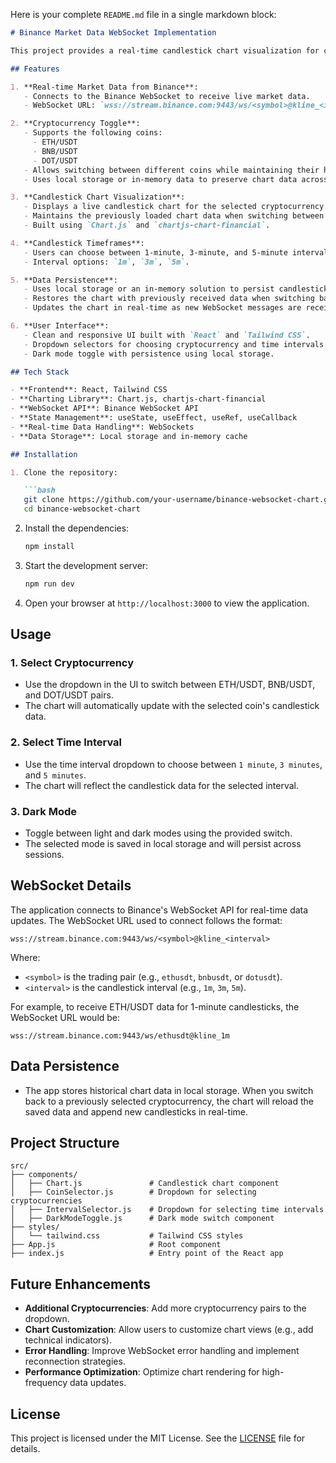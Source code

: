 
Here is your complete `README.md` file in a single markdown block:

```md
# Binance Market Data WebSocket Implementation

This project provides a real-time candlestick chart visualization for cryptocurrency market data using Binance's WebSocket API. It supports toggling between multiple cryptocurrencies, selecting time intervals, and maintaining historical data for each coin.

## Features

1. **Real-time Market Data from Binance**:
   - Connects to the Binance WebSocket to receive live market data.
   - WebSocket URL: `wss://stream.binance.com:9443/ws/<symbol>@kline_<interval>`.

2. **Cryptocurrency Toggle**:
   - Supports the following coins:
     - ETH/USDT
     - BNB/USDT
     - DOT/USDT
   - Allows switching between different coins while maintaining their historical chart data.
   - Uses local storage or in-memory data to preserve chart data across coin switches.

3. **Candlestick Chart Visualization**:
   - Displays a live candlestick chart for the selected cryptocurrency.
   - Maintains the previously loaded chart data when switching between coins.
   - Built using `Chart.js` and `chartjs-chart-financial`.

4. **Candlestick Timeframes**:
   - Users can choose between 1-minute, 3-minute, and 5-minute intervals for the chart.
   - Interval options: `1m`, `3m`, `5m`.

5. **Data Persistence**:
   - Uses local storage or an in-memory solution to persist candlestick data for each coin.
   - Restores the chart with previously received data when switching back to a coin.
   - Updates the chart in real-time as new WebSocket messages are received.

6. **User Interface**:
   - Clean and responsive UI built with `React` and `Tailwind CSS`.
   - Dropdown selectors for choosing cryptocurrency and time intervals.
   - Dark mode toggle with persistence using local storage.

## Tech Stack

- **Frontend**: React, Tailwind CSS
- **Charting Library**: Chart.js, chartjs-chart-financial
- **WebSocket API**: Binance WebSocket API
- **State Management**: useState, useEffect, useRef, useCallback
- **Real-time Data Handling**: WebSockets
- **Data Storage**: Local storage and in-memory cache

## Installation

1. Clone the repository:

   ```bash
   git clone https://github.com/your-username/binance-websocket-chart.git
   cd binance-websocket-chart
   ```

2. Install the dependencies:

   ```bash
   npm install
   ```

3. Start the development server:

   ```bash
   npm run dev
   ```

4. Open your browser at `http://localhost:3000` to view the application.

## Usage

### 1. Select Cryptocurrency

- Use the dropdown in the UI to switch between ETH/USDT, BNB/USDT, and DOT/USDT pairs.
- The chart will automatically update with the selected coin's candlestick data.

### 2. Select Time Interval

- Use the time interval dropdown to choose between `1 minute`, `3 minutes`, and `5 minutes`.
- The chart will reflect the candlestick data for the selected interval.

### 3. Dark Mode

- Toggle between light and dark modes using the provided switch.
- The selected mode is saved in local storage and will persist across sessions.

## WebSocket Details

The application connects to Binance's WebSocket API for real-time data updates. The WebSocket URL used to connect follows the format:

```
wss://stream.binance.com:9443/ws/<symbol>@kline_<interval>
```

Where:
- `<symbol>` is the trading pair (e.g., `ethusdt`, `bnbusdt`, or `dotusdt`).
- `<interval>` is the candlestick interval (e.g., `1m`, `3m`, `5m`).

For example, to receive ETH/USDT data for 1-minute candlesticks, the WebSocket URL would be:

```
wss://stream.binance.com:9443/ws/ethusdt@kline_1m
```

## Data Persistence

- The app stores historical chart data in local storage. When you switch back to a previously selected cryptocurrency, the chart will reload the saved data and append new candlesticks in real-time.
  
## Project Structure

```plaintext
src/
├── components/
│   ├── Chart.js               # Candlestick chart component
│   ├── CoinSelector.js        # Dropdown for selecting cryptocurrencies
│   ├── IntervalSelector.js    # Dropdown for selecting time intervals
│   ├── DarkModeToggle.js      # Dark mode switch component
├── styles/
│   └── tailwind.css           # Tailwind CSS styles
├── App.js                     # Root component
├── index.js                   # Entry point of the React app
```

## Future Enhancements

- **Additional Cryptocurrencies**: Add more cryptocurrency pairs to the dropdown.
- **Chart Customization**: Allow users to customize chart views (e.g., add technical indicators).
- **Error Handling**: Improve WebSocket error handling and implement reconnection strategies.
- **Performance Optimization**: Optimize chart rendering for high-frequency data updates.

## License

This project is licensed under the MIT License. See the [LICENSE](LICENSE) file for details.
```




